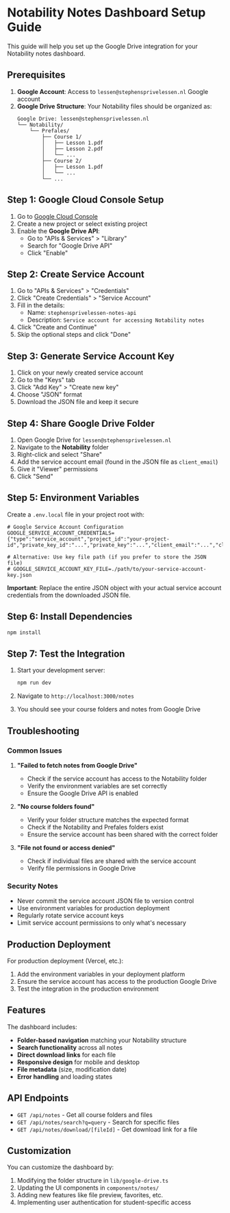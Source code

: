 # Notability Notes Dashboard Setup Guide

This guide will help you set up the Google Drive integration for your Notability notes dashboard.

## Prerequisites

1. **Google Account**: Access to `lessen@stephensprivelessen.nl` Google account
2. **Google Drive Structure**: Your Notability files should be organized as:
   ```
   Google Drive: lessen@stephensprivelessen.nl
   └── Notability/
       └── Prefales/
           ├── Course 1/
           │   ├── Lesson 1.pdf
           │   ├── Lesson 2.pdf
           │   └── ...
           ├── Course 2/
           │   ├── Lesson 1.pdf
           │   └── ...
           └── ...
   ```

## Step 1: Google Cloud Console Setup

1. Go to [Google Cloud Console](https://console.cloud.google.com/)
2. Create a new project or select existing project
3. Enable the **Google Drive API**:
   - Go to "APIs & Services" > "Library"
   - Search for "Google Drive API"
   - Click "Enable"

## Step 2: Create Service Account

1. Go to "APIs & Services" > "Credentials"
2. Click "Create Credentials" > "Service Account"
3. Fill in the details:
   - Name: `stephensprivelessen-notes-api`
   - Description: `Service account for accessing Notability notes`
4. Click "Create and Continue"
5. Skip the optional steps and click "Done"

## Step 3: Generate Service Account Key

1. Click on your newly created service account
2. Go to the "Keys" tab
3. Click "Add Key" > "Create new key"
4. Choose "JSON" format
5. Download the JSON file and keep it secure

## Step 4: Share Google Drive Folder

1. Open Google Drive for `lessen@stephensprivelessen.nl`
2. Navigate to the **Notability** folder
3. Right-click and select "Share"
4. Add the service account email (found in the JSON file as `client_email`)
5. Give it "Viewer" permissions
6. Click "Send"

## Step 5: Environment Variables

Create a `.env.local` file in your project root with:

```env
# Google Service Account Configuration
GOOGLE_SERVICE_ACCOUNT_CREDENTIALS={"type":"service_account","project_id":"your-project-id","private_key_id":"...","private_key":"...","client_email":"...","client_id":"...","auth_uri":"...","token_uri":"...","auth_provider_x509_cert_url":"...","client_x509_cert_url":"..."}

# Alternative: Use key file path (if you prefer to store the JSON file)
# GOOGLE_SERVICE_ACCOUNT_KEY_FILE=./path/to/your-service-account-key.json
```

**Important**: Replace the entire JSON object with your actual service account credentials from the downloaded JSON file.

## Step 6: Install Dependencies

```bash
npm install
```

## Step 7: Test the Integration

1. Start your development server:
   ```bash
   npm run dev
   ```

2. Navigate to `http://localhost:3000/notes`

3. You should see your course folders and notes from Google Drive

## Troubleshooting

### Common Issues

1. **"Failed to fetch notes from Google Drive"**
   - Check if the service account has access to the Notability folder
   - Verify the environment variables are set correctly
   - Ensure the Google Drive API is enabled

2. **"No course folders found"**
   - Verify your folder structure matches the expected format
   - Check if the Notability and Prefales folders exist
   - Ensure the service account has been shared with the correct folder

3. **"File not found or access denied"**
   - Check if individual files are shared with the service account
   - Verify file permissions in Google Drive

### Security Notes

- Never commit the service account JSON file to version control
- Use environment variables for production deployment
- Regularly rotate service account keys
- Limit service account permissions to only what's necessary

## Production Deployment

For production deployment (Vercel, etc.):

1. Add the environment variables in your deployment platform
2. Ensure the service account has access to the production Google Drive
3. Test the integration in the production environment

## Features

The dashboard includes:

- **Folder-based navigation** matching your Notability structure
- **Search functionality** across all notes
- **Direct download links** for each file
- **Responsive design** for mobile and desktop
- **File metadata** (size, modification date)
- **Error handling** and loading states

## API Endpoints

- `GET /api/notes` - Get all course folders and files
- `GET /api/notes/search?q=query` - Search for specific files
- `GET /api/notes/download/[fileId]` - Get download link for a file

## Customization

You can customize the dashboard by:

1. Modifying the folder structure in `lib/google-drive.ts`
2. Updating the UI components in `components/notes/`
3. Adding new features like file preview, favorites, etc.
4. Implementing user authentication for student-specific access
